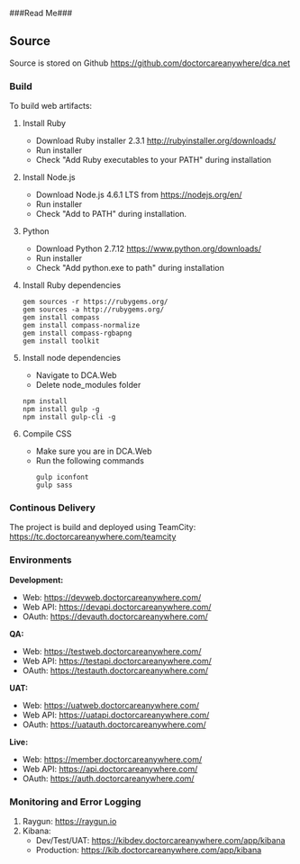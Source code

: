 ###Read Me###


## Source ##
Source is stored on Github
https://github.com/doctorcareanywhere/dca.net


### Build ###
To build web artifacts:

1. Install Ruby
   - Download Ruby installer 2.3.1 http://rubyinstaller.org/downloads/
   - Run installer
   - Check "Add Ruby executables to your PATH" during installation

2. Install Node.js
   - Download Node.js 4.6.1 LTS from https://nodejs.org/en/
   - Run installer
   - Check "Add to PATH" during installation.

3. Python
   - Download Python 2.7.12 https://www.python.org/downloads/
   - Run installer
   - Check "Add python.exe to path" during installation

4. Install Ruby dependencies
   ```
   gem sources -r https://rubygems.org/
   gem sources -a http://rubygems.org/
   gem install compass
   gem install compass-normalize
   gem install compass-rgbapng
   gem install toolkit
   ```

5. Install node dependencies
   - Navigate to DCA.Web
   - Delete node_modules folder
   ```
   npm install
   npm install gulp -g
   npm install gulp-cli -g
   ```

6. Compile CSS
   - Make sure you are in DCA.Web 
   - Run the following commands
     ```
     gulp iconfont
     gulp sass
     ```


### Continous Delivery ###
The project is build and deployed using TeamCity: https://tc.doctorcareanywhere.com/teamcity


### Environments ###
**Development:** 
  - Web: https://devweb.doctorcareanywhere.com/
  - Web API: https://devapi.doctorcareanywhere.com/
  - OAuth: https://devauth.doctorcareanywhere.com/

**QA:**
  - Web: https://testweb.doctorcareanywhere.com/
  - Web API: https://testapi.doctorcareanywhere.com/
  - OAuth: https://testauth.doctorcareanywhere.com/

**UAT:**
  - Web: https://uatweb.doctorcareanywhere.com/
  - Web API: https://uatapi.doctorcareanywhere.com/
  - OAuth: https://uatauth.doctorcareanywhere.com/

**Live:**
  - Web: https://member.doctorcareanywhere.com/
  - Web API: https://api.doctorcareanywhere.com/
  - OAuth: https://auth.doctorcareanywhere.com/



### Monitoring and Error Logging ###
1. Raygun: https://raygun.io
2. Kibana: 
   - Dev/Test/UAT: https://kibdev.doctorcareanywhere.com/app/kibana
   - Production: https://kib.doctorcareanywhere.com/app/kibana
